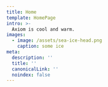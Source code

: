 ```yaml
---
title: Home
template: HomePage
intro: >-
  Axiom is cool and warm.
images:
  - image: /assets/sea-ice-head.png
    caption: some ice
meta:
  description: ''
  title: ''
  canonicalLink: ''
  noindex: false
---
```


